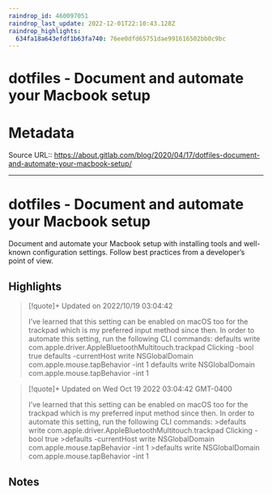 ```yaml
---
raindrop_id: 460097051
raindrop_last_update: 2022-12-01T22:10:43.128Z
raindrop_highlights:
  634fa18a643efdf1b63fa740: 76ee0dfd65751dae991616502bb0c9bc
---
```

# dotfiles - Document and automate your Macbook setup


# Metadata
Source URL:: https://about.gitlab.com/blog/2020/04/17/dotfiles-document-and-automate-your-macbook-setup/


---
# dotfiles - Document and automate your Macbook setup

Document and automate your Macbook setup with installing tools and well-known configuration settings. Follow best practices from a developer’s point of view.

## Highlights

> [!quote]+ Updated on 2022/10/19 03:04:42
>
> I’ve learned that this setting can be enabled on macOS too for the trackpad which is my preferred input method since then. In order to automate this setting, run the following CLI commands:
>defaults write com.apple.driver.AppleBluetoothMultitouch.trackpad Clicking -bool true
>defaults -currentHost write NSGlobalDomain com.apple.mouse.tapBehavior -int 1
>defaults write NSGlobalDomain com.apple.mouse.tapBehavior -int 1

> [!quote]+ Updated on Wed Oct 19 2022 03:04:42 GMT-0400
>
> I’ve learned that this setting can be enabled on macOS too for the trackpad which is my preferred input method since then. In order to automate this setting, run the following CLI commands:
&gt;defaults write com.apple.driver.AppleBluetoothMultitouch.trackpad Clicking -bool true
&gt;defaults -currentHost write NSGlobalDomain com.apple.mouse.tapBehavior -int 1
&gt;defaults write NSGlobalDomain com.apple.mouse.tapBehavior -int 1
## Notes
